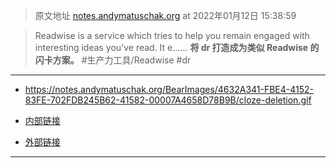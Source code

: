 > 原文地址 [notes.andymatuschak.org](https://notes.andymatuschak.org/z2ewMN8Hzd8gt4qyfQV1ognJ5PQs3CXxDfCJ?stackedNotes=z4eXdSMJFv2qVGXSUEKH4vdcHBrLHcFY1ZGfC) at 2022年01月12日 15:38:59

> Readwise is a service which tries to help you remain engaged with interesting ideas you’ve read. It e......
**将 dr 打造成为类似 Readwise 的闪卡方案。** #生产力工具/Readwise  #dr  

***

-  https://notes.andymatuschak.org/BearImages/4632A341-FBE4-4152-83FE-702FDB245B62-41582-00007A4658D78B9B/cloze-deletion.gif
 
 


- [内部链接](<http://localhost:7026/reading/2229?title=Readwise - Spaced repetition memory system#id=1641973152135>)

- [外部链接](<https://simpread.pro/@kenshin/reading/2229?title=Readwise - Spaced repetition memory system#id=1641973152135>)

***
